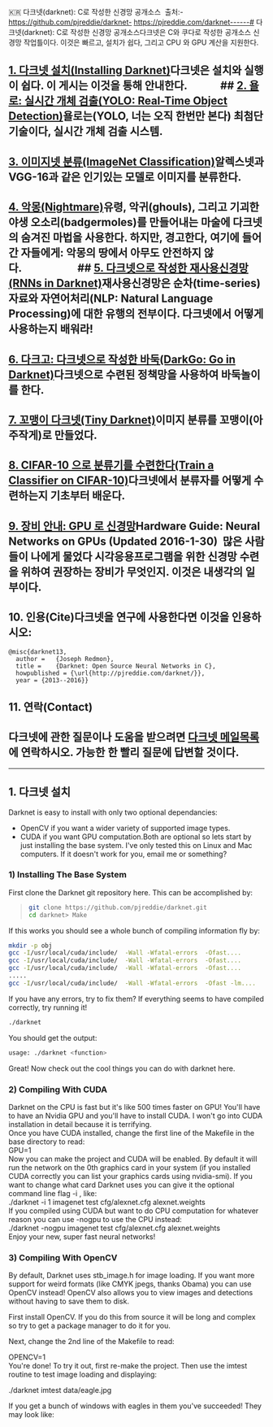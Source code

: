 :kr: 다크넷(darknet): C로 작성한 신경망 공개소스  출처:- https://github.com/pjreddie/darknet- https://pjreddie.com/darknet------# 다크넷(darknet): C로 작성한 신경망 공개소스다크넷은 C와 쿠다로 작성한 공개소스 신경망 작업틀이다. 이것은 빠르고, 설치가 쉽다, 그리고 CPU 와 GPU 계산을 지원한다. 
## [1. 다크넷 설치(Installing Darknet)](#다크넷-설치)다크넷은 설치와 실행이 쉽다. 이 게시는 이것을 통해 안내한다.             ## [2. 욜로: 실시간 개체 검출(YOLO: Real-Time Object Detection)](#욜로)욜로는(YOLO, 너는 오직 한번만 본다) 최첨단 기술이다, 실시간 개체 검출 시스템.
## [3. 이미지넷 분류(ImageNet Classification)](#이미지넷-분류)알렉스넷과 VGG-16과 같은 인기있는 모델로 이미지를 분류한다.
## [4. 악몽(Nightmare)](#악몽)유령, 악귀(ghouls), 그리고 기괴한 야생 오소리(badgermoles)를 만들어내는 마술에 다크넷의 숨겨진 마법을 사용한다. 하지만, 경고한다, 여기에 들어간 자들에게: 악몽의 땅에서 아무도 안전하지 않다.                      ## [5. 다크넷으로 작성한 재사용신경망(RNNs in Darknet)](#재사용-신경망)재사용신경망은 순차(time-series)자료와 자연어처리(NLP: Natural Language Processing)에 대한 유행의 전부이다. 다크넷에서 어떻게 사용하는지 배워라!
## [6. 다크고: 다크넷으로 작성한 바둑(DarkGo: Go in Darknet)](#다크고)다크넷으로 수련된 정책망을 사용하여 바둑놀이를 한다.
## [7. 꼬맹이 다크넷(Tiny Darknet)](#꼬맹이-다크넷)이미지 분류를 꼬맹이(아주작게)로 만들었다.
## [8. CIFAR-10 으로 분류기를 수련한다(Train a Classifier on CIFAR-10)](#CIFAR-10-분류기)다크넷에서 분류자를 어떻게 수련하는지 기초부터 배운다.
## [9. 장비 안내: GPU 로 신경망](#장비-안내)Hardware Guide: Neural Networks on GPUs (Updated 2016-1-30)  많은 사람들이 나에게 물었다 시각응용프로그램을 위한 신경망 수련을 위하여 권장하는 장비가 무엇인지. 이것은 내생각의 일부이다.
## 10. 인용(Cite)다크넷을 연구에 사용한다면 이것을 인용하시오:
```
@misc{darknet13,
  author =   {Joseph Redmon},
  title =    {Darknet: Open Source Neural Networks in C},
  howpublished = {\url{http://pjreddie.com/darknet/}},
  year = {2013--2016}}
```
## 11. 연락(Contact)
다크넷에 관한 질문이나 도움을 받으려면 [다크넷 메일목록](https://groups.google.com/forum/#!forum/darknet)에 연락하시오. 가능한 한 빨리 질문에 답변할 것이다.
---
---
<a name="다크넷-설치"></a>
## 1. 다크넷 설치
Darknet is easy to install with only two optional dependancies:
- OpenCV if you want a wider variety of supported image types.
- CUDA if you want GPU computation.Both are optional so lets start by just installing the base system. I've only tested this on Linux and Mac computers. If it doesn't work for you, email me or something?
### 1) Installing The Base System
First clone the Darknet git repository here. This can be accomplished by:
> ```bash
> git clone https://github.com/pjreddie/darknet.git
> cd darknet> Make
> ```
If this works you should see a whole bunch of compiling information fly by:
```bash
mkdir -p obj
gcc -I/usr/local/cuda/include/  -Wall -Wfatal-errors  -Ofast....
gcc -I/usr/local/cuda/include/  -Wall -Wfatal-errors  -Ofast....
gcc -I/usr/local/cuda/include/  -Wall -Wfatal-errors  -Ofast....
.....
gcc -I/usr/local/cuda/include/  -Wall -Wfatal-errors  -Ofast -lm....
```
If you have any errors, try to fix them? If everything seems to have compiled correctly, try running it!
```bash
./darknet
```
You should get the output:
```bash
usage: ./darknet <function>
```
Great! Now check out the cool things you can do with darknet here.

### 2) Compiling With CUDA
Darknet on the CPU is fast but it's like 500 times faster on GPU! You'll have to have an Nvidia GPU and you'll have to install CUDA. I won't go into CUDA installation in detail because it is terrifying.  
Once you have CUDA installed, change the first line of the Makefile in the base directory to read:  
GPU=1  
Now you can make the project and CUDA will be enabled. By default it will run the network on the 0th graphics card in your system (if you installed CUDA correctly you can list your graphics cards using nvidia-smi). If you want to change what card Darknet uses you can give it the optional command line flag -i <index>, like:  
./darknet -i 1 imagenet test cfg/alexnet.cfg alexnet.weights  
If you compiled using CUDA but want to do CPU computation for whatever reason you can use -nogpu to use the CPU instead:  
./darknet -nogpu imagenet test cfg/alexnet.cfg alexnet.weights  
Enjoy your new, super fast neural networks!  
  
### 3) Compiling With OpenCV
By default, Darknet uses stb_image.h for image loading. If you want more support for weird formats (like CMYK jpegs, thanks Obama) you can use OpenCV instead! OpenCV also allows you to view images and detections without having to save them to disk.  

First install OpenCV. If you do this from source it will be long and complex so try to get a package manager to do it for you.  

Next, change the 2nd line of the Makefile to read:  

OPENCV=1  
You're done! To try it out, first re-make the project. Then use the imtest routine to test image loading and displaying:  

./darknet imtest data/eagle.jpg  

If you get a bunch of windows with eagles in them you've succeeded! They may look like:


